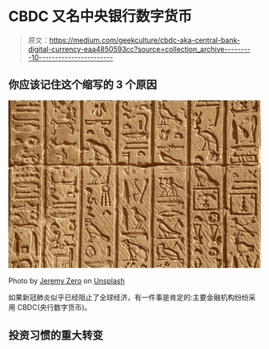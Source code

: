 # CBDC 又名中央银行数字货币

> 原文：<https://medium.com/geekculture/cbdc-aka-central-bank-digital-currency-eaa4850593cc?source=collection_archive---------10----------------------->

## 你应该记住这个缩写的 3 个原因

![](img/4540a44308cd5ae46c2cceeac97512b2.png)

Photo by [Jeremy Zero](https://unsplash.com/@jeremy0?utm_source=unsplash&utm_medium=referral&utm_content=creditCopyText) on [Unsplash](/s/photos/hieroglyphs?utm_source=unsplash&utm_medium=referral&utm_content=creditCopyText)

如果新冠肺炎似乎已经阻止了全球经济，有一件事是肯定的:主要金融机构纷纷采用 CBDC(央行数字货币)。

## **投资习惯的重大转变**